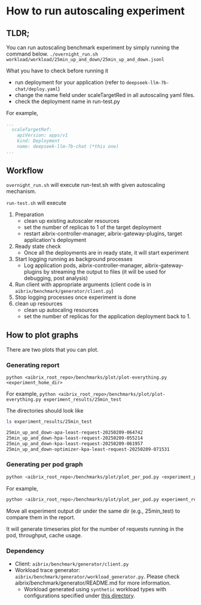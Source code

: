 # How to run autoscaling experiment


## TLDR;
You can run autoscaling benchmark experiment by simply running the command below.
`./overnight_run.sh workload/workload/25min_up_and_down/25min_up_and_down.jsonl`


What you have to check before running it
- run deployment for your application (refer to `deepseek-llm-7b-chat/deploy.yaml`)
- change the name field under scaleTargetRed in all autoscaling yaml files.
- check the deployment name in run-test.py

For example,
```yaml
...
  scaleTargetRef:
    apiVersion: apps/v1
    kind: Deployment
    name: deepseek-llm-7b-chat (*this one)
...
```

## Workflow
`overnight_run.sh` will execute run-test.sh with given autoscaling mechanism.

`run-test.sh` will execute 
1. Preparation
    - clean up existing autoscaler resources
    - set the number of replicas to 1 of the target deployment
    - restart aibrix-controller-manager, aibrix-gateway-plugins, target application's deployment
2. Ready state check
    - Once all the deployments are in ready state, it will start experiment
3. Start logging running as background processes
    - Log application pods, aibrix-controller-manager, aibrix-gateway-plugins by streaming the output to files (it will be used for debugging, post analysis)
4. Run client with appropriate arguments (client code is in `aibrix/benchmark/generator/client.py`)
5. Stop logging processes once experiment is done
6. clean up resources
    - clean up autocaling resources
    - set the number of replicas for the application deployment back to 1.

## How to plot graphs
There are two plots that you can plot.

### Generating report
`python <aibrix_root_repo>/benchmarks/plot/plot-everything.py <experiment_home_dir>`

For example, 
`python <aibrix_root_repo>/benchmarks/plot/plot-everything.py experiment_results/25min_test`

The directories should look like
```bash
ls experiment_results/25min_test

25min_up_and_down-apa-least-request-20250209-064742
25min_up_and_down-hpa-least-request-20250209-055214
25min_up_and_down-kpa-least-request-20250209-061957
25min_up_and_down-optimizer-kpa-least-request-20250209-071531
```

### Generating per pod graph
```bash
python <aibrix_root_repo>/benchmarks/plot/plot_per_pod.py <experiment_pod_logs_dir>
```

For example,
```bash
python <aibrix_root_repo>/benchmarks/plot/plot_per_pod.py experiment_results/25min_test/25min_up_and_down-apa-least-request-20250209-064742/pod_logs
```
Move all experiment output dir under the same dir (e.g., 25min_test) to compare them in the report.

It will generate timeseries plot for the number of requests running in the pod, throughput, cache usage.


### Dependency
- Client: `aibrix/benchmark/generator/client.py` 
- Workload trace generator: `aibrix/benchmark/generator/workload_generator.py`. Please check aibrix/benchmark/generator/README.md for more information.
    - Workload generated using `synthetic` workload types with configurations specified under [this directory](workload-configs).


